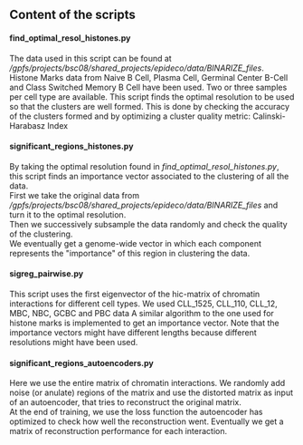 ## Content of the scripts

#### find_optimal_resol_histones.py

The data used in this script can be found at */gpfs/projects/bsc08/shared_projects/epideco/data/BINARIZE_files*.  
Histone Marks data from Naive B Cell, Plasma Cell, Germinal Center B-Cell and Class Switched Memory B Cell have been used.
Two or three samples per cell type are available.
This script finds the optimal resolution to be used so that the clusters are well formed.
This is done by checking the accuracy of the clusters formed and by optimizing a cluster quality metric: Calinski-Harabasz Index

#### significant_regions_histones.py
By taking the optimal resolution found in *find_optimal_resol_histones.py*, this script finds an importance vector associated to the clustering of all the data.  
First we take the original data from */gpfs/projects/bsc08/shared_projects/epideco/data/BINARIZE_files* 
and turn it to the optimal resolution.  
Then we successively subsample the data randomly and check the quality of the clustering.  
We eventually get a genome-wide vector in which each component represents the "importance" of this region in clustering the data.

#### sigreg_pairwise.py
This script uses the first eigenvector of the hic-matrix of chromatin interactions for different cell types.
We used CLL_1525, CLL_110, CLL_12, MBC, NBC, GCBC and PBC data
A similar algorithm to the one used for histone marks is implemented to get an importance vector.
Note that the importance vectors might have different lengths because different resolutions might have been used.

#### significant_regions_autoencoders.py
Here we use the entire matrix of chromatin interactions.
We randomly add noise (or anulate) regions of the matrix and use the distorted matrix as input of an autoencoder,
that tries to reconstruct the original matrix.  
At the end of training, we use the loss function the autoencoder has optimized to check how well the reconstruction went.
Eventually we get a matrix of reconstruction performance for each interaction.
